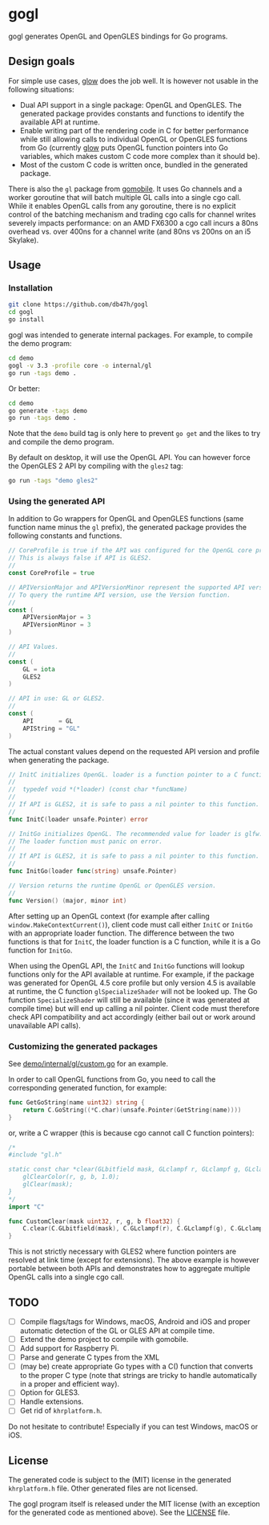 # gogl

gogl generates OpenGL and OpenGLES bindings for Go programs.

## Design goals

For simple use cases, [glow] does the job well. It is however not usable in the
following situations:

- Dual API support in a single package: OpenGL and OpenGLES. The generated
  package provides constants and functions to identify the available API at
  runtime.
- Enable writing part of the rendering code in C for better performance while
  still allowing calls to individual OpenGL or OpenGLES functions from Go
  (currently [glow] puts OpenGL function pointers into Go variables, which makes
  custom C code more complex than it should be).
- Most of the custom C code is written once, bundled in the generated package.

There is also the `gl` package from [gomobile]. It uses Go channels and a worker
goroutine that will batch multiple GL calls into a single cgo call. While it
enables OpenGL calls from any goroutine, there is no explicit control of the
batching mechanism and trading cgo calls for channel writes severely impacts
performance: on an AMD FX6300 a cgo call incurs a 80ns overhead vs. over 400ns
for a channel write (and 80ns vs 200ns on an i5 Skylake).

## Usage

### Installation

```bash
git clone https://github.com/db47h/gogl
cd gogl
go install
```

gogl was intended to generate internal packages. For example, to compile the
demo program:

```bash
cd demo
gogl -v 3.3 -profile core -o internal/gl
go run -tags demo .
```

Or better:

```bash
cd demo
go generate -tags demo
go run -tags demo .
```

Note that the `demo` build tag is only here to prevent `go get` and the likes to
try and compile the demo program.

By default on desktop, it will use the OpenGL API. You can however force the
OpenGLES 2 API by compiling with the `gles2` tag:

```bash
go run -tags "demo gles2"
```

### Using the generated API

In addition to Go wrappers for OpenGL and OpenGLES functions (same function name
minus the `gl` prefix), the generated package provides the following constants
and functions.

```go
// CoreProfile is true if the API was configured for the OpenGL core profile.
// This is always false if API is GLES2.
//
const CoreProfile = true

// APIVersionMajor and APIVersionMinor represent the supported API version.
// To query the runtime API version, use the Version function.
//
const (
    APIVersionMajor = 3
    APIVersionMinor = 3
)

// API Values.
//
const (
    GL = iota
    GLES2
)

// API in use: GL or GLES2.
//
const (
    API       = GL
    APIString = "GL"
)
```

The actual constant values depend on the requested API version and profile when
generating the package.

```go
// InitC initializes OpenGL. loader is a function pointer to a C function of type
//
//  typedef void *(*loader) (const char *funcName)
//
// If API is GLES2, it is safe to pass a nil pointer to this function.
//
func InitC(loader unsafe.Pointer) error

// InitGo initializes OpenGL. The recommended value for loader is glfw.GetProcAddress.
// The loader function must panic on error.
//
// If API is GLES2, it is safe to pass a nil pointer to this function.
//
func InitGo(loader func(string) unsafe.Pointer)

// Version returns the runtime OpenGL or OpenGLES version.
//
func Version() (major, minor int)
```

After setting up an OpenGL context (for example after calling
`window.MakeContextCurrent()`), client code must call either `InitC` or `InitGo`
with an appropriate loader function. The difference between the two functions is
that for `InitC`, the loader function is a C function, while it is a Go function
for `InitGo`.

When using the OpenGL API, the `InitC` and `InitGo` functions will lookup
functions only for the API available at runtime. For example, if the package was
generated for OpenGL 4.5 core profile but only version 4.5 is available at
runtime, the C function `glSpecializeShader` will not be looked up. The Go
function `SpecializeShader` will still be available (since it was generated at
compile time) but will end up calling a nil pointer. Client code must therefore
check API compatibility and act accordingly (either bail out or work around
unavailable API calls).

### Customizing the generated packages

See [demo/internal/gl/custom.go](demo/internal/gl/custom.go) for an example.

In order to call OpenGL functions from Go, you need to call the corresponding
generated function, for example:

```go
func GetGoString(name uint32) string {
	return C.GoString((*C.char)(unsafe.Pointer(GetString(name))))
}
```

or, write a C wrapper (this is because cgo cannot call C function pointers):

```go
/*
#include "gl.h"

static const char *clear(GLbitfield mask, GLclampf r, GLclampf g, GLclampf b) {
	glClearColor(r, g, b, 1.0);
	glClear(mask);
}
*/
import "C"

func CustomClear(mask uint32, r, g, b float32) {
	C.clear(C.GLbitfield(mask), C.GLclampf(r), C.GLclampf(g), C.GLclampf(b))
}
```

This is not strictly necessary with GLES2 where function pointers are resolved
at link time (except for extensions). The above example is however portable
between both APIs and demonstrates how to aggregate multiple OpenGL calls into a
single cgo call.

## TODO

- [ ] Compile flags/tags for Windows, macOS, Android and iOS and proper
  automatic detection of the GL or GLES API at compile time.
- [ ] Extend the demo project to compile with gomobile.
- [ ] Add support for Raspberry Pi.
- [ ] Parse and generate C types from the XML
- [ ] (may be) create appropriate Go types with a C() function that converts to
  the proper C type (note that strings are tricky to handle automatically in a
  proper and efficient way).
- [ ] Option for GLES3.
- [ ] Handle extensions.
- [ ] Get rid of `khrplatform.h`.

Do not hesitate to contribute! Especially if you can test Windows, macOS or iOS.

## License

The generated code is subject to the (MIT) license in the generated
`khrplatform.h` file. Other generated files are not licensed.

The gogl program itself is released under the MIT license (with an exception for
the generated code as mentioned above). See the [LICENSE](LICENSE) file.


[glow]: https://github.com/go-gl/glow
[gomobile]: https://godoc.org/golang.org/x/mobile